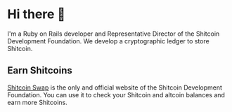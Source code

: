 # Hi there 👋

I'm a Ruby on Rails developer and Representative Director of the Shitcoin Development Foundation. We develop a cryptographic ledger to store Shitcoin.

## Earn Shitcoins

[Shitcoin Swap](https://www.shitcoinswap.com) is the only and official website of the Shitcoin Development Foundation. You can use it to check your Shitcoin and altcoin balances and earn more Shitcoins.
